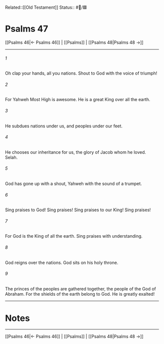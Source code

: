 Related::[[Old Testament]]
Status:: #📖/🟥
# Psalms 47

[[Psalms 46|← Psalms 46]] | [[Psalms]] | [[Psalms 48|Psalms 48 →]]
***



###### 1 
Oh clap your hands, all you nations. Shout to God with the voice of triumph! 

###### 2 
For Yahweh Most High is awesome. He is a great King over all the earth. 

###### 3 
He subdues nations under us, and peoples under our feet. 

###### 4 
He chooses our inheritance for us, the glory of Jacob whom he loved. Selah. 

###### 5 
God has gone up with a shout, Yahweh with the sound of a trumpet. 

###### 6 
Sing praises to God! Sing praises! Sing praises to our King! Sing praises! 

###### 7 
For God is the King of all the earth. Sing praises with understanding. 

###### 8 
God reigns over the nations. God sits on his holy throne. 

###### 9 
The princes of the peoples are gathered together, the people of the God of Abraham. For the shields of the earth belong to God. He is greatly exalted!

---
# Notes


***
[[Psalms 46|← Psalms 46]] | [[Psalms]] | [[Psalms 48|Psalms 48 →]]
